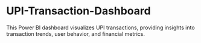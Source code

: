 # UPI-Transaction-Dashboard
This Power BI dashboard visualizes UPI transactions, providing insights into transaction trends, user behavior, and financial metrics.
